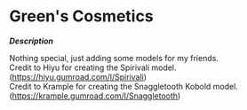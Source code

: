 # Green's Cosmetics  

***Description***  

Nothing special, just adding some models for my friends.  
Credit to Hiyu for creating the Spirivali model. (https://hiyu.gumroad.com/l/Spirivali)  
Credit to Krample for creating the Snaggletooth Kobold model. (https://krample.gumroad.com/l/Snaggletooth)  